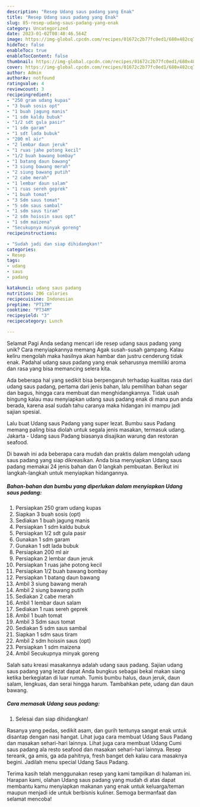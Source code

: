 ```yaml
---
description: "Resep Udang saus padang yang Enak"
title: "Resep Udang saus padang yang Enak"
slug: 85-resep-udang-saus-padang-yang-enak
category: Uncategorized
date: 2023-01-02T08:48:46.564Z
image: https://img-global.cpcdn.com/recipes/01672c2b77fc0ed1/680x482cq70/udang-saus-padang-foto-resep-utama.jpg
hideToc: false
enableToc: true
enableTocContent: false
thumbnail: https://img-global.cpcdn.com/recipes/01672c2b77fc0ed1/680x482cq70/udang-saus-padang-foto-resep-utama.jpg
cover: https://img-global.cpcdn.com/recipes/01672c2b77fc0ed1/680x482cq70/udang-saus-padang-foto-resep-utama.jpg
author: Admin
authorAv: notfound
ratingvalue: 4
reviewcount: 3
recipeingredient:
- "250 gram udang kupas"
- "3 buah sosis opt"
- "1 buah jagung manis"
- "1 sdm kaldu bubuk"
- "1/2 sdt gula pasir"
- "1 sdm garam"
- "1 sdt lada bubuk"
- "200 ml air"
- "2 lembar daun jeruk"
- "1 ruas jahe potong kecil"
- "1/2 buah bawang bombay"
- "1 batang daun bawang"
- "3 siung bawang merah"
- "2 siung bawang putih"
- "2 cabe merah"
- "1 lembar daun salam"
- "1 ruas sereh geprek"
- "1 buah tomat"
- "3 Sdm saus tomat"
- "5 sdm saus sambal"
- "1 sdm saus tiram"
- "2 sdm hoissin saus opt"
- "1 sdm maizena"
- "Secukupnya minyak goreng"
recipeinstructions:

- "Sudah jadi dan siap dihidangkan!"
categories:
- Resep
tags:
- udang
- saus
- padang

katakunci: udang saus padang 
nutrition: 206 calories
recipecuisine: Indonesian
preptime: "PT17M"
cooktime: "PT34M"
recipeyield: "3"
recipecategory: Lunch

---
```



Selamat Pagi Anda sedang mencari ide resep udang saus padang yang unik? Cara menyiapkannya memang Agak susah-susah gampang. Kalau keliru mengolah maka hasilnya akan hambar dan justru cenderung tidak enak. Padahal udang saus padang yang enak seharusnya memiliki aroma dan rasa yang bisa memancing selera kita.


Ada beberapa hal yang sedikit bisa berpengaruh terhadap kualitas rasa dari udang saus padang, pertama dari jenis bahan, lalu pemilihan bahan segar dan bagus, hingga cara membuat dan menghidangkannya. Tidak usah bingung kalau mau menyiapkan udang saus padang enak di mana pun anda berada, karena asal sudah tahu caranya maka hidangan ini mampu jadi sajian spesial.

Lalu buat Udang saus Padang yang super lezat. Bumbu saus Padang memang paling bisa diolah untuk segala jenis masakan, termasuk udang. Jakarta - Udang saus Padang biasanya disajikan warung dan restoran seafood.


Di bawah ini ada beberapa cara mudah dan praktis dalam mengolah udang saus padang yang siap dikreasikan. Anda bisa menyiapkan Udang saus padang memakai 24 jenis bahan dan 0 langkah pembuatan. Berikut ini langkah-langkah untuk menyiapkan hidangannya.

<!--inarticleads1-->

##### Bahan-bahan dan bumbu yang diperlukan dalam menyiapkan Udang saus padang:

1. Persiapkan 250 gram udang kupas
1. Siapkan 3 buah sosis (opt)
1. Sediakan 1 buah jagung manis
1. Persiapkan 1 sdm kaldu bubuk
1. Persiapkan 1/2 sdt gula pasir
1. Gunakan 1 sdm garam
1. Gunakan 1 sdt lada bubuk
1. Persiapkan 200 ml air
1. Persiapkan 2 lembar daun jeruk
1. Persiapkan 1 ruas jahe potong kecil
1. Persiapkan 1/2 buah bawang bombay
1. Persiapkan 1 batang daun bawang
1. Ambil 3 siung bawang merah
1. Ambil 2 siung bawang putih
1. Sediakan 2 cabe merah
1. Ambil 1 lembar daun salam
1. Sediakan 1 ruas sereh geprek
1. Ambil 1 buah tomat
1. Ambil 3 Sdm saus tomat
1. Sediakan 5 sdm saus sambal
1. Siapkan 1 sdm saus tiram
1. Ambil 2 sdm hoissin saus (opt)
1. Persiapkan 1 sdm maizena
1. Ambil Secukupnya minyak goreng


Salah satu kreasi masakannya adalah udang saus padang. Sajian udang saus padang yang lezat dapat Anda bungkus sebagai bekal makan siang ketika berkegiatan di luar rumah. Tumis bumbu halus, daun jeruk, daun salam, lengkuas, dan serai hingga harum. Tambahkan pete, udang dan daun bawang. 

<!--inarticleads2-->

##### Cara memasak Udang saus padang:


1. Selesai dan siap dihidangkan!

Rasanya yang pedas, sedikit asam, dan gurih tentunya sangat enak untuk disantap dengan nasi hangat. Lihat juga cara membuat Udang Saus Padang dan masakan sehari-hari lainnya. Lihat juga cara membuat Udang Cumi saus padang ala resto seafood dan masakan sehari-hari lainnya. Resep tereank, ga amis, ga ada pahitnya, fresh banget deh kalau cara masaknya begini. Jadilah menu special Udang Saus Padang. 

Terima kasih telah menggunakan resep yang kami tampilkan di halaman ini. Harapan kami, olahan Udang saus padang yang mudah di atas dapat membantu kamu menyiapkan makanan yang enak untuk keluarga/teman maupun menjadi ide untuk berbisnis kuliner. Semoga bermanfaat dan selamat mencoba!
